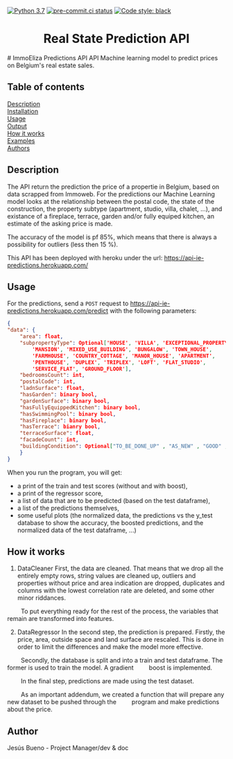 [![Python 3.7](https://img.shields.io/badge/python-3.7-blue.svg)](https://www.python.org/downloads/release/python-360/)
[![pre-commit.ci status](https://results.pre-commit.ci/badge/github/jejobueno/ImmoEliza-Regressions/main.svg)](https://results.pre-commit.ci/latest/github/jejobueno/ImmoEliza-Regressions/main) [![Code style: black](https://img.shields.io/badge/code%20style-black-000000.svg)](https://github.com/psf/black)
<div align = "center">

<h1>Real State Prediction API</h1>
</div>
# ImmoEliza Predictions API
API Machine learning model to predict prices on Belgium's real estate sales.

## Table of contents
[Description](#Description)  
[Installation](#Installation)  
[Usage](#Usage)  
[Output](#Output)  
[How it works](#How-it-works)  
[Examples](#Examples)  
[Authors](#Authors)

## Description
The API return the prediction the price of a propertie in Belgium, based on data scrapped from Immoweb. 
For the predictions our Machine Learning model looks at the relationship between the postal code, the state of the construction, the property subtype (apartment, studio, villa, chalet, ...), and existance of a fireplace, terrace, garden and/or fully equiped kitchen, an estimate of the asking price is made.

The accuracy of the model is pf  85%, which means that there is always a possibility for outliers (less then 15 %).
  
This API has been deployed with heroku under the url: https://api-ie-predictions.herokuapp.com/

## Usage
  
For the predictions, send a `POST` request to https://api-ie-predictions.herokuapp.com/predict with the following parameters:
  
  ```json
{
  "data": {
      "area": float,
      "subpropertyType": Optional['HOUSE', 'VILLA', 'EXCEPTIONAL_PROPERTY', 'APARTMENT_BLOCK',
          'MANSION', 'MIXED_USE_BUILDING', 'BUNGALOW', 'TOWN_HOUSE',
          'FARMHOUSE', 'COUNTRY_COTTAGE', 'MANOR_HOUSE', 'APARTMENT',
          'PENTHOUSE', 'DUPLEX', 'TRIPLEX', 'LOFT', 'FLAT_STUDIO',
          'SERVICE_FLAT', 'GROUND_FLOOR'],
      "bedroomsCount": int,
      "postalCode": int,
      "ladnSurface": float,
      "hasGarden": binary bool,
      "gardenSurface": binary bool,
      "hasFullyEquippedKitchen": binary bool,
      "hasSwimmingPool": binary bool,
      "hasFireplace": binary bool,
      "hasTerrace": bianry bool,
      "terraceSurface": float,
      "facadeCount": int,
      "buildingCondition": Optional["TO_BE_DONE_UP" , "AS_NEW" , "GOOD" , "JUST_RENOVATED" , "TO_RESTORE"]
      }
}
```
When you run the program, you will get: 

- a print of the train and test scores (without and with boost),
- a print of the regressor score,
- a list of data that are to be predicted (based on the test dataframe),
- a list of the predictions themselves,
- some useful plots (the normalized data, the predictions vs the y_test database to show the accuracy, 
the boosted predictions, and the normalized data of the test dataframe, ...)

## How it works
1. DataCleaner
First, the data are cleaned. That means that we drop all the entirely empty rows, string values
are cleaned up, outliers and properties without price and area indication are dropped, duplicates
and columns with the lowest correlation rate are deleted, and some other minor riddances.  

&nbsp;&nbsp;&nbsp;&nbsp;&nbsp;&nbsp;&nbsp;&nbsp;To put everything ready for the rest of the process, the variables that remain are transformed into
features.

2. DataRegressor
In the second step, the prediction is prepared. Firstly, the price, area, outside space and land
surface are rescaled. This is done in order to limit the differences and make the model more
effective.

&nbsp;&nbsp;&nbsp;&nbsp;&nbsp;&nbsp;&nbsp;&nbsp;Secondly, the database is split and into a train and test dataframe. The former is used to train the model. A gradient 
&nbsp;&nbsp;&nbsp;&nbsp;&nbsp;&nbsp;&nbsp;&nbsp;boost is implemented.

&nbsp;&nbsp;&nbsp;&nbsp;&nbsp;&nbsp;&nbsp;&nbsp;In the final step, predictions are made using the test dataset.  

&nbsp;&nbsp;&nbsp;&nbsp;&nbsp;&nbsp;&nbsp;&nbsp;As an important addendum, we created a function that will prepare any new dataset to be pushed through the 
&nbsp;&nbsp;&nbsp;&nbsp;&nbsp;&nbsp;&nbsp;&nbsp;program and make predictions about the price.


## Author
Jesús Bueno - Project Manager/dev & doc  

